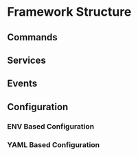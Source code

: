 # Framework Structure

## Commands

## Services

## Events

## Configuration

### ENV Based Configuration

### YAML Based Configuration
